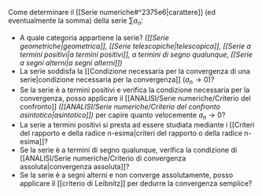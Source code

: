 Come determinare il [[Serie numeriche#^2375e6|carattere]] (ed eventualmente la somma) della serie $\sum a_{n}$:

- A quale categoria appartiene la serie? *([[Serie geometriche|geometrica]], [[Serie telescopiche|telescopica]], [[Serie a termini positivi|a termini positivi]], a termini di segno qualunque, [[Serie a segni alterni|a segni alterni]])*
- La serie soddisfa la [[Condizione necessaria per la convergenza di una serie|condizione necessaria per la convergenza]] ($a_{n}\to 0$)?
- Se la serie è a termini positivi e verifica la condizione necessaria per la convergenza, posso applicare il [[ANALISI/Serie numeriche/Criterio del confronto]] *([[ANALISI/Serie numeriche/Criterio del confronto asintotico|asintotico]])* per capire quanto velocemente $a_{n}\to 0$?
- La serie a termini positivi si presta ad essere studiata mediante i [[Criteri del rapporto e della radice n-esima|criteri del rapporto o della radice n-esima]]?
- Se la serie è a termini di segno qualunque, verifica la condizione di [[ANALISI/Serie numeriche/Criterio di convergenza assoluta|convergenza assoluta]]?
- Se la serie è a segni alterni e non converge assolutamente, posso applicare il [[criterio di Leibnitz]] per dedurre la convergenza semplice?

